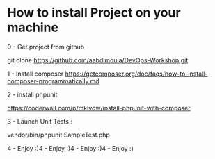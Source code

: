 # How to install Project on your machine

0 - Get project from github

git clone https://github.com/aabdlmoula/DevOps-Workshop.git

1 - Install composer
https://getcomposer.org/doc/faqs/how-to-install-composer-programmatically.md

2 - install phpunit

https://coderwall.com/p/mklvdw/install-phpunit-with-composer

3 - Launch Unit Tests :

vendor/bin/phpunit SampleTest.php

4 - Enjoy :)4 - Enjoy :)4 - Enjoy :)4 - Enjoy :)


